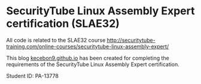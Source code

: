 # SecurityTube Linux Assembly Expert certification (SLAE32)

All code is related to the SLAE32 course http://securitytube-training.com/online-courses/securitytube-linux-assembly-expert/

This blog [kecebon9.github.io](https://kecebon9.github.io/) has been created for completing the requirements of the SecurityTube Linux Assembly Expert certification.

Student ID: PA-13778
